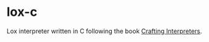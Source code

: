 # lox-c

Lox interpreter written in C following the book [Crafting Interpreters](http://www.craftinginterpreters.com/).
